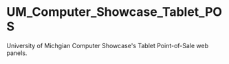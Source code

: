 # UM_Computer_Showcase_Tablet_POS

University of Michgian Computer Showcase's Tablet Point-of-Sale web panels.
